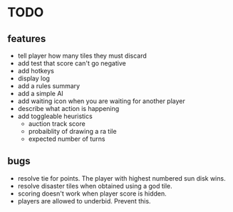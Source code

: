 # TODO

## features

- tell player how many tiles they must discard
- add test that score can't go negative
- add hotkeys
- display log
- add a rules summary
- add a simple AI
- add waiting icon when you are waiting for another player
- describe what action is happening
- add toggleable heuristics
  - auction track score
  - probaiblity of drawing a ra tile
  - expected number of turns

## bugs

- resolve tie for points. The player with highest numbered sun disk wins.
- resolve disaster tiles when obtained using a god tile.
- scoring doesn't work when player score is hidden.
- players are allowed to underbid. Prevent this.
